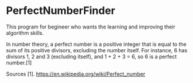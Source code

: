 # PerfectNumberFinder

This program for begineer who wants the learning and improving their algorithm skills.

In number theory, a perfect number is a positive integer that is equal to the sum of its positive divisors, excluding the number itself. 
For instance, 6 has divisors 1, 2 and 3 (excluding itself), and 1 + 2 + 3 = 6, so 6 is a perfect number.[1]


Sources
[1]. https://en.wikipedia.org/wiki/Perfect_number
